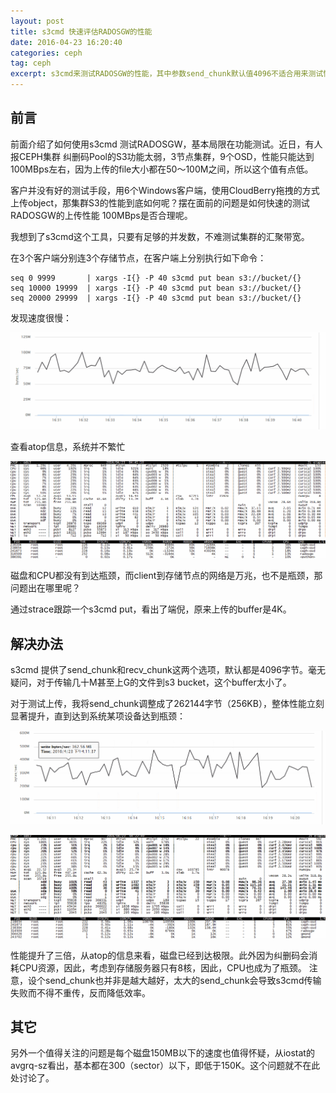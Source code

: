 ```yaml
---
layout: post
title: s3cmd 快速评估RADOSGW的性能
date: 2016-04-23 16:20:40
categories: ceph
tag: ceph
excerpt: s3cmd来测试RADOSGW的性能，其中参数send_chunk默认值4096不适合用来测试性能
---
```



## 前言

前面介绍了如何使用s3cmd 测试RADOSGW，基本局限在功能测试。近日，有人报CEPH集群 纠删码Pool的S3功能太弱，3节点集群，9个OSD，性能只能达到100MBps左右，因为上传的file大小都在50～100M之间，所以这个值有点低。

客户并没有好的测试手段，用6个Windows客户端，使用CloudBerry拖拽的方式上传object，那集群S3的性能到底如何呢？摆在面前的问题是如何快速的测试RADOSGW的上传性能 100MBps是否合理呢。

我想到了s3cmd这个工具，只要有足够的并发数，不难测试集群的汇聚带宽。

在3个客户端分别连3个存储节点，在客户端上分别执行如下命令：
```
seq 0 9999       | xargs -I{} -P 40 s3cmd put bean s3://bucket/{}
seq 10000 19999  | xargs -I{} -P 40 s3cmd put bean s3://bucket/{}
seq 20000 29999  | xargs -I{} -P 40 s3cmd put bean s3://bucket/{}
```


发现速度很慢：

![](/assets/s3cmd/send_chunk_4K_performance.png)

查看atop信息，系统并不繁忙

![](/assets/s3cmd/send_chunk_4K_atop.png)

磁盘和CPU都没有到达瓶颈，而client到存储节点的网络是万兆，也不是瓶颈，那问题出在哪里呢？

通过strace跟踪一个s3cmd put，看出了端倪，原来上传的buffer是4K。

## 解决办法

s3cmd 提供了send_chunk和recv_chunk这两个选项，默认都是4096字节。毫无疑问，对于传输几十M甚至上G的文件到s3 bucket，这个buffer太小了。

对于测试上传，我将send_chunk调整成了262144字节（256KB），整体性能立刻显著提升，直到达到系统某项设备达到瓶颈：

![](/assets/s3cmd/send_chunk_256K_performance.png)

![](/assets/s3cmd/send_chunk_256K_atop.png)


性能提升了三倍，从atop的信息来看，磁盘已经到达极限。此外因为纠删码会消耗CPU资源，因此，考虑到存储服务器只有8核，因此，CPU也成为了瓶颈。
注意，设个send_chunk也并非是越大越好，太大的send\_chunk会导致s3cmd传输失败而不得不重传，反而降低效率。


## 其它

另外一个值得关注的问题是每个磁盘150MB以下的速度也值得怀疑，从iostat的avgrq-sz看出，基本都在300（sector）以下，即低于150K。这个问题就不在此处讨论了。